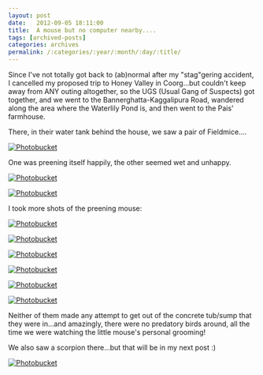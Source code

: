 ```yaml
---
layout: post
date:	2012-09-05 18:11:00
title:  A mouse but no computer nearby....
tags: [archived-posts]
categories: archives
permalink: /:categories/:year/:month/:day/:title/
---
```

Since I've not totally got back to (ab)normal after my "stag"gering accident, I cancelled my proposed trip to Honey Valley in Coorg...but couldn't keep away from ANY outing altogether, so the UGS (Usual Gang of Suspects) got together, and we went to the Bannerghatta-Kaggalipura Road, wandered along the area where the Waterlily Pond is, and then went to the Pais' farmhouse.

There, in their water tank behind the house, we saw a pair of Fieldmice....


<a href="http://s1264.photobucket.com/albums/jj483/mnypx/?action=view&amp;current=IMG_7667.jpg" target="_blank"><img src="http://i1264.photobucket.com/albums/jj483/mnypx/IMG_7667.jpg" border="0" alt="Photobucket"></a>

 One was preening itself happily, the other seemed wet and unhappy.


<a href="http://s1264.photobucket.com/albums/jj483/mnypx/?action=view&amp;current=IMG_7660.jpg" target="_blank"><img src="http://i1264.photobucket.com/albums/jj483/mnypx/IMG_7660.jpg" border="0" alt="Photobucket"></a>



<a href="http://s1264.photobucket.com/albums/jj483/mnypx/?action=view&amp;current=IMG_7673.jpg" target="_blank"><img src="http://i1264.photobucket.com/albums/jj483/mnypx/IMG_7673.jpg" border="0" alt="Photobucket"></a>

I took more shots of the preening mouse:


<lj-cut text="more about the mouse">

<a href="http://s1264.photobucket.com/albums/jj483/mnypx/?action=view&amp;current=IMG_7677.jpg" target="_blank"><img src="http://i1264.photobucket.com/albums/jj483/mnypx/IMG_7677.jpg" border="0" alt="Photobucket"></a>


<a href="http://s1264.photobucket.com/albums/jj483/mnypx/?action=view&amp;current=IMG_7676.jpg" target="_blank"><img src="http://i1264.photobucket.com/albums/jj483/mnypx/IMG_7676.jpg" border="0" alt="Photobucket"></a>

<a href="http://s1264.photobucket.com/albums/jj483/mnypx/?action=view&amp;current=IMG_7666.jpg" target="_blank"><img src="http://i1264.photobucket.com/albums/jj483/mnypx/IMG_7666.jpg" border="0" alt="Photobucket"></a>


<a href="http://s1264.photobucket.com/albums/jj483/mnypx/?action=view&amp;current=IMG_7663.jpg" target="_blank"><img src="http://i1264.photobucket.com/albums/jj483/mnypx/IMG_7663.jpg" border="0" alt="Photobucket"></a>


<a href="http://s1264.photobucket.com/albums/jj483/mnypx/?action=view&amp;current=IMG_7664.jpg" target="_blank"><img src="http://i1264.photobucket.com/albums/jj483/mnypx/IMG_7664.jpg" border="0" alt="Photobucket"></a>


<a href="http://s1264.photobucket.com/albums/jj483/mnypx/?action=view&amp;current=IMG_7666.jpg" target="_blank"><img src="http://i1264.photobucket.com/albums/jj483/mnypx/IMG_7666.jpg" border="0" alt="Photobucket"></a>


</lj-cut>

Neither of them made any attempt to get out of the concrete tub/sump that they were in...and amazingly, there were no predatory birds around, all the time we were watching the little mouse's personal grooming!

We also saw a scorpion there...but that will be in my next post :)

<a href="http://s1264.photobucket.com/albums/jj483/mnypx/?action=view&amp;current=IMG_7665.jpg" target="_blank"><img src="http://i1264.photobucket.com/albums/jj483/mnypx/IMG_7665.jpg" border="0" alt="Photobucket"></a>
